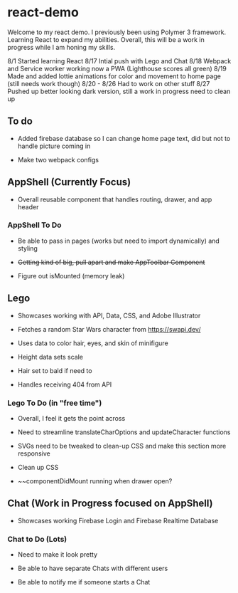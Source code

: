 # react-demo

Welcome to my react demo. I previously been using Polymer 3 framework. Learning React to expand my abilities. 
Overall, this will be a work in progress while I am honing my skills.

8/1  Started learning React
8/17 Intial push with Lego and Chat
8/18 Webpack and Service worker working now a PWA (Lighthouse scores all green)
8/19 Made and added lottie animations for color and movement to home page (still needs work though) 
8/20 - 8/26 Had to work on other stuff
8/27 Pushed up better looking dark version, still a work in progress need to clean up


## To do


- Added firebase database so I can change home page text, did but not to handle picture coming in

- Make two webpack configs 


## AppShell (Currently Focus)

- Overall reusable component that handles routing, drawer, and app header


### AppShell To Do

- Be able to pass in pages (works but need to import dynamically) and styling  

- ~~Getting kind of big, pull apart and make AppToolbar Component~~

- Figure out isMounted (memory leak)



## Lego 

- Showcases working with API, Data, CSS, and Adobe Illustrator

- Fetches a random Star Wars character from https://swapi.dev/ 
 
- Uses data to color hair, eyes, and skin of minifigure
 
- Height data sets scale
 
- Hair set to bald if need to 
 
- Handles receiving 404 from API


### Lego To Do (in "free time")

- Overall, I feel it gets the point across
 
- Need to streamline translateCharOptions and updateCharacter functions
 
- SVGs need to be tweaked to clean-up CSS and make this section more responsive
 
- Clean up CSS
 
- ~~componentDidMount running when drawer open?



## Chat (Work in Progress focused on AppShell)

- Showcases working Firebase Login and Firebase Realtime Database


### Chat to Do (Lots)

- Need to make it look pretty 

- Be able to have separate Chats with different users

- Be able to notify me if someone starts a Chat


